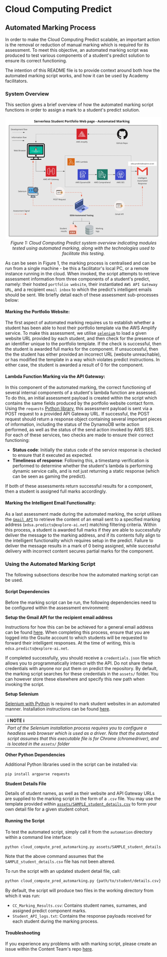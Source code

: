 # Cloud Computing Predict 

## Automated Marking Process

In order to make the Cloud Computing Predict scalable, an important action is the removal or reduction of manual marking which is required for its assessment. To meet this objective, an automated marking script was produced to test various components of a student's predict solution to ensure its correct functioning. 

The intention of this README file is to provide context around both how the automated marking script works, and how it can be used by Academy facilitators.   

### System Overview

This section gives a brief overview of how the automated marking script functions in order to assign a mark to a student's predict solution.

<p align="center">
  <img src="assets/Cloud_Computing_Predict_Automated_Marking.jpg" width=800px/>
  <em>Figure 1: Cloud Computing Predict system overview indicating modules tested using automated marking, along with the technologies used to facilitate this testing.</em>
</p>

As can be seen in Figure 1, the marking process is centralised and can be run from a single machine - be this a facilitator's local PC, or a remote instance running in the cloud. When invoked, the script attempts to retrieve assessment information from three components of a student's predict, namely: their hosted `portfolio website`, their instantiated `AWS API Gateway URL`, and a recipient `email inbox` to which the predict's intelligent emails should be sent. We briefly detail each of these assessment sub-processes below: 

#### **Marking the Portfolio Website**: 

The first aspect of automated marking requires us to establish whether a student has been able to host their portfolio template via the AWS Amplify service. To make this assessment, we utilise [`selenium`](https://selenium-python.readthedocs.io/) to load a given website URL provided by each student, and then check for the presence of an identifier unique to the portfolio template. If the check is successful, then the student is awarded full marks for the component. If unsuccessful, then the the student has either provided an incorrect URL (website unreachable), or has modified the template in a way which violates predict instructions. In either case, the student is awarded a result of 0 for the component.     

#### **Lambda Function Marking via the API Gateway**:
 In this component of the automated marking, the correct functioning of several internal components of a student's lambda function are assessed. To do this, an initial assessment payload is created within the script which contains the same fields produced by the portfolio website contact form. Using the `requests` [Python library](https://requests.readthedocs.io/en/master/), this assessment payload is sent via a POST request to a provided API Gateway URL. If successful, the POST request should return a response object containing several important pieces of information, including the status of the DynamoDB write action performed, as well as the status of the send action invoked by AWS SES. For each of these services, two checks are made to ensure their correct functioning: 
   - **Status code**: Initially the status code of the service response is checked to ensure that it executed as expected. 
   - **Timeliness of response**: Following this, a timestamp verification is performed to determine whether the student's lambda is performing dynamic service calls, and is not just returning a static response (which can be seen as gaming the predict).    

If both of these assessments return successful results for a component, then a student is assigned full marks accordingly.

#### **Marking the Intelligent Email Functionality**:
As a last assessment made during the automated marking, the script utilises the [`Gmail API`](https://developers.google.com/gmail/api) to retrieve the content of an email sent to a specified marking address (`edsa.predicts@explore-ai.net`) matching filtering criteria. Within this process, a student is awarded full marks if they are able to successfully deliver the message to the marking address, and if its contents fully align to the intelligent functionality which requires setup in the predict. Failure to deliver the message results in a mark of 0 being assigned, while successful delivery with incorrect content secures partial marks for the component. 

### Using the Automated Marking Script

The following subsections describe how the automated marking script can be used. 

#### Script Dependencies 

Before the marking script can be run, the following dependencies need to be configured within the assessment environment: 

**Setup the Gmail API for the recipient email address** 

Instructions for how this can be be achieved for a general email address can be found [here](https://developers.google.com/gmail/api/quickstart/python). When completing this process, ensure that you are logged into the Gsuite account to which students will be requested to forward their intelligent responses. At the time of writing, this is `edsa.predicts@explore-ai.net`. 

If completed successfully, you should receive a `credentials.json` file which allows you to programmatically interact with the API. Do not share these credentials with anyone nor put them on predict the repository. By default, the marking script searches for these credentials in the `assets/` folder. You can however store these elsewhere and specify this new path when invoking the script. 

**Setup Selenium**

[Selenium with Python](https://selenium-python.readthedocs.io/) is required to mark student websites in an automated manner. Installation instructions can be found [here](https://selenium-python.readthedocs.io/installation.html#downloading-python-bindings-for-selenium). 

| :information_source: NOTE :information_source:                                                                                                    |
| :--------------------                                                                                                                             |
| *Part of the Selenium installation process requires you to configure a headless web browser which is used as a driver. Note that the automated script assumes that this executable file is for Chrome (chromedriver), and is located in the `assets/` folder*|

**Other Python Dependencies**

Additional Python libraries used in the script can be installed via: 

```bash
pip install argparse requests
```

**Student Details File**

Details of student names, as well as their website and API Gateway URLs are supplied to the marking script in the form of a `.csv` file. You may use the template provided within [`assets/SAMPLE_student_details.csv`](assets/SAMPLE_student_details.csv) to form your own detail file for a given student cohort. 

#### Running the Script 

To test the automated script, simply call it from the `automation` directory within a command line interface: 

```bash
python cloud_compute_pred_automarking.py assets/SAMPLE_student_details.csv
```
Note that the above command assumes that the `SAMPLE_student_details.csv` file has not been altered. 

To run the script with an updated student detail file, call: 

```bash
python cloud_compute_pred_automarking.py {path/to/student/details.csv}
```

By default, the script will produce two files in the working directory from which it was run: 
 - `CC_Marking_Results.csv`: Contains student names, surnames, and assigned predict component marks. 
 - `Student_API_logs.txt`: Contains the response payloads received for each student during the marking process.  

#### Troubleshooting 

If you experience any problems with with marking script, please create an issue within the Content Team's repo [here](https://github.com/Explore-AI/academy-content/issues/new). 